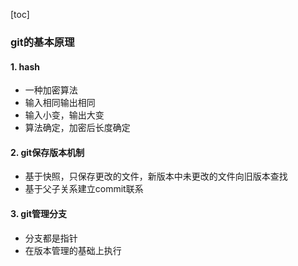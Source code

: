 [toc]

### git的基本原理

#### 1. hash

* 一种加密算法
* 输入相同输出相同
* 输入小变，输出大变
* 算法确定，加密后长度确定

#### 2. git保存版本机制

* 基于快照，只保存更改的文件，新版本中未更改的文件向旧版本查找
* 基于父子关系建立commit联系

#### 3. git管理分支

* 分支都是指针
* 在版本管理的基础上执行


